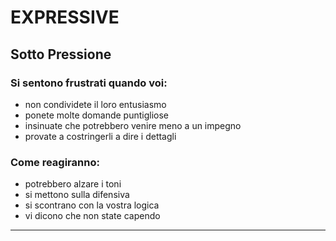 # **E**XPRESSIVE

## Sotto Pressione

### Si sentono frustrati quando voi:

- non condividete il loro entusiasmo
- ponete molte domande puntigliose
- insinuate che potrebbero venire meno a un impegno
- provate a costringerli a dire i dettagli

### Come reagiranno:

- potrebbero alzare i toni
- si mettono sulla difensiva
- si scontrano con la vostra logica
- vi dicono che non state capendo

---
